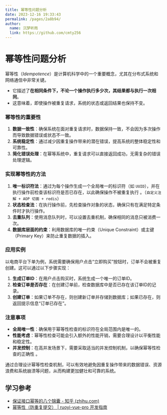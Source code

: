 ```yaml
---
title: 幂等性问题分析
date: 2023-12-16 19:33:43
permalink: /pages/2a8b94/
author: 
  name: 沉梦听雨
  link: https://github.com/cmty256
---
```

# 幂等性问题分析

幂等性（*Idempotence*）是计算机科学中的一个重要概念，尤其在分布式系统和网络通信中非常关键。

- 它描述了**在相同条件下，不论一个操作执行多少次，其结果都与执行一次相同**。
- 这意味着，即使操作被重复请求，系统的状态或返回结果也保持不变。



### 幂等性的重要性
1. **数据一致性**：确保系统在面对重复请求时，数据保持一致，不会因为多次操作而导致数据错误或状态不一致。
2. **系统稳定性**：通过减少因重复操作带来的潜在错误，提高系统的整体稳定性和可靠性。
3. **简化错误处理**：在幂等系统中，重复请求可以直接返回成功，无需复杂的错误处理逻辑。



### 实现幂等性的方法
1. **唯一标识符法**：通过为每个操作生成一个全局唯一的标识符（如 `UUID`），并在执行操作前检查该标识符是否已存在，以此确保操作不被重复执行 。（`自定义注解 + AOP 切面 + redis`）
2. **状态检查法**：在执行操作前，先检查操作对象的状态，确保只有在满足特定条件时才执行操作。
3. **去重队列**：使用消息队列时，可以设置去重机制，确保相同的消息只被消费一次。
4. **数据库层面的约束**：利用数据库的唯一约束（Unique Constraint）或主键（Primary Key）来防止重复数据的插入。



### 应用实例
以电商平台下单为例，系统需要确保用户点击“立即购买”按钮时，订单不会被重复创建。这可以通过以下步骤实现：
1. **生成订单ID**：在用户点击购买时，系统生成一个唯一的订单ID。
2. **检查订单是否存在**：在创建订单前，检查数据库中是否已存在该订单ID的记录。
3. **创建订单**：如果订单不存在，则创建新订单并存储到数据库；如果已存在，则返回提示信息“订单已存在”。

### 注意事项
- **全局唯一性**：确保用于幂等性检查的标识符在全局范围内是唯一的。
- **性能考虑**：幂等性检查可能会引入额外的性能开销，需要合理设计以平衡性能和稳定性。
- **并发控制**：在高并发场景下，需要采取适当的并发控制机制，以确保幂等性检查的正确性 。

通过合理设计幂等性检查机制，可以有效地避免因重复操作带来的数据错误、资源浪费和系统崩溃等问题，从而构建更加健壮和可靠的系统。





## 学习参考

- [保证接口幂等的八个锦囊 - 知乎 (zhihu.com)](https://zhuanlan.zhihu.com/p/609110314?utm_id=0)
- [幂等性（防重复提交） | ruoyi-vue-pro 开发指南](http://1.119.164.247:8090/idempotent/#_1-实现原理)